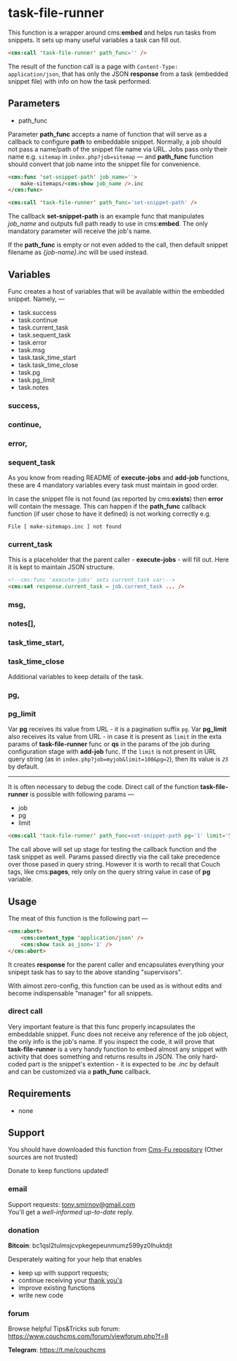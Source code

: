 # task-file-runner

This function is a wrapper around cms:__embed__ and helps run tasks from snippets. It sets up many useful variables a task can fill out.<br>
```html
<cms:call 'task-file-runner' path_func='' />
```
The result of the function call is a page with `Content-Type: application/json`, that has only the JSON **response** from a task (embedded snippet file) with info on how the task performed.

## Parameters

* path_func

Parameter **path_func** accepts a name of function that will serve as a callback to configure **path** to embeddable snippet. Normally, a job should not pass a name/path of the snippet file name via URL. Jobs pass only their name e.g. `sitemap` in `index.php?job=sitemap` &mdash; and **path_func** function should convert that job name into the snippet file for convenience.

```html
<cms:func 'set-snippet-path' job_name=''>
    make-sitemaps/<cms:show job_name />.inc
</cms:func>

<cms:call 'task-file-runner' path_func='set-snippet-path' />
```
The callback **set-snippet-path** is an example func that manipulates *job_name* and outputs full path ready to use in cms:**embed**. The only mandatory parameter will receive the job's name.

If the **path_func** is empty or not even added to the call, then default snippet filename as *{job-name}.inc* will be used instead.

## Variables

Func creates a host of variables that will be available within the embedded snippet. Namely, &mdash;
* task.success
* task.continue
* task.current_task
* task.sequent_task
* task.error
* task.msg
* task.task_time_start
* task.task_time_close
* task.pg
* task.pg_limit
* task.notes

### success,
### continue,
### error,
### sequent_task

As you know from reading README of **execute-jobs** and **add-job** functions, these are 4 mandatory variables every task must maintain in good order.<br>

In case the snippet file is not found (as reported by cms:__exists__) then **error** will contain the message. This can happen if the **path_func** callback function (if user chose to have it defined) is not working correctly e.g.
```
File [ make-sitemaps.inc ] not found
```
### current_task
This is a placeholder that the parent caller - **execute-jobs** - will fill out. Here it is kept to maintain JSON structure.
```html
<!--cms:func 'execute-jobs' sets current_task var:-->
<cms:set response.current_task = job.current_task ... />
```
### msg,
### notes[],
### task_time_start,
### task_time_close

Additional variables to keep details of the task.


### pg,
### pg_limit

Var **pg** receives its value from URL - it is a pagination suffix `pg`. Var **pg_limit** also receives its value from URL - in case it is present as `limit` in the exta params of **task-file-runner** func or **qs** in the params of the job during configuration stage with **add-job** func. If the `limit` is not present in URL query string (as in `index.php?job=myjob&limit=100&pg=2`), then its value is *`25`* by default.

---

It is often necessary to debug the code. Direct call of the function **task-file-runner** is possible with following params &mdash;
* job
* pg
* limit

```html
<cms:call 'task-file-runner' path_func=set-snippet-path pg='1' limit='5' job='sitemap'/>
```
The call above will set up stage for testing the callback function and the task snippet as well. Params passed directly via the call take precedence over those pased in query string. However it is worth to recall that Couch tags, like cms:**pages**, rely only on the query string value in case of **pg** variable.

## Usage

The meat of this function is the following part &mdash;
```html
<cms:abort>
    <cms:content_type 'application/json' />
    <cms:show task as_json='1' />
</cms:abort>
```
It creates **response** for the parent caller and encapsulates everything your snipept task has to say to the above standing "supervisors".

With almost zero-config, this function can be used as is without edits and become indispensable "manager" for all snippets.

### direct call

Very important feature is that this func properly incapsulates the embeddable snippet. Func does not receive any reference of the job object, the only info is the job's name. If you inspect the code, it will prove that **task-file-runner** is a very handy function to embed almost any snippet with activity that does something and returns results in JSON. The only hard-coded part is the snippet's extention - it is expected to be *.inc* by default and can be customized via a **path_func** callback.


## Requirements

- none

## Support

You should have downloaded this function from [Cms-Fu repository](https://github.com/trendoman/Cms-Fu) (Other sources are not trusted)

Donate to keep functions updated!

### email

Support requests: tony.smirnov@gmail.com<br>
You'll get a *well-informed up-to-date* reply.


### donation

**Bitcoin**: bc1qsl2tulmsjcvpkegepeunmumz599yz0lhuktdjt

Desperately waiting for your help that enables
- keep up with support requests;
- continue receiving your [thank you's](https://github.com/trendoman/Dignotas)
- improve existing functions
- write new code

### forum

Browse helpful Tips&Tricks sub forum: https://www.couchcms.com/forum/viewforum.php?f=8

**Telegram**: https://t.me/couchcms



